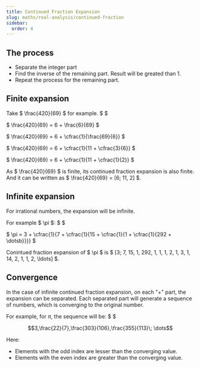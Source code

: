 ```yaml
---
title: Continued Fraction Expansion
slug: maths/real-analysis/continued-fraction
sidebar:
  order: 4
---
```


## The process

- Separate the integer part
- Find the inverse of the remaining part. Result will be greated than 1.
- Repeat the process for the remaining part.

## Finite expansion

Take $ \frac{420}{69} $ for example. $ $

$ \frac{420}{69} = 6 + \frac{6}{69} $

$ \frac{420}{69} = 6 + \cfrac{1}{\frac{69}{6}} $

$ \frac{420}{69} = 6 + \cfrac{1}{11 + \cfrac{3}{6}} $

$ \frac{420}{69} = 6 + \cfrac{1}{11 + \cfrac{1}{2}} $

As $ \frac{420}{69} $ is finite, its continued fraction expansion is also
finite. And it can be written as $ \frac{420}{69} = [6; 11, 2] $.

## Infinite expansion

For irrational numbers, the expansion will be infinite.

For example $ \pi $: $ $

$ \pi = 3 + \cfrac{1}{7 + \cfrac{1}{15 + \cfrac{1}{1 + \cfrac{1}{292 +
\dotsb}}}} $

Conintued fraction expansion of $ \pi $ is $ [3; 7, 15, 1, 292, 1, 1, 1, 2,
1, 3, 1, 14, 2, 1, 1, 2, \ldots] $.

## Convergence

In the case of infinite continued fraction expansion, on each "+" part, the
expansion can be separated. Each separated part will generate a sequence of
numbers, which is converging to the original number.

For example, for $\pi$, the sequence will be: $ $

```math
3,\frac{22}{7},\frac{303}{106},\frac{355}{113}\; \dots
```

Here:

- Elements with the odd index are lesser than the converging value.
- Elements with the even index are greater than the converging value.
